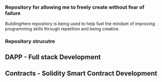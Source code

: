 ### Repository for allowing me to freely create without fear of failure
BuildingHere repository is being used to help fuel the mindset of improving programming skills through repetition and being creative.

### Repository strucutre
## DAPP - Full stack Development
## Contracts - Solidity Smart Contract Development
